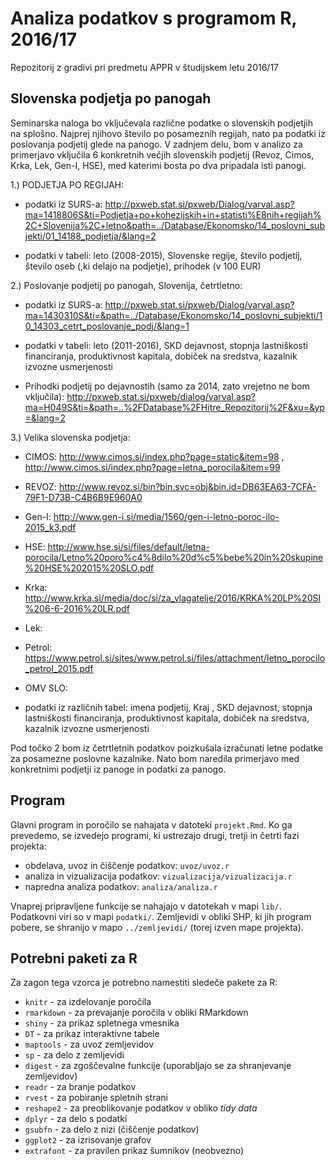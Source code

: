 # Analiza podatkov s programom R, 2016/17

Repozitorij z gradivi pri predmetu APPR v študijskem letu 2016/17

## Slovenska podjetja po panogah

Seminarska naloga bo vključevala različne podatke o slovenskih podjetjih na splošno. Najprej njihovo število po posameznih regijah, nato pa podatki iz poslovanja podjetij glede na panogo.
V zadnjem delu, bom v analizo za primerjavo vključila 6 konkretnih večjih slovenskih podjetij (Revoz, Cimos, Krka, Lek, Gen-I, HSE), med katerimi bosta po dva pripadala isti panogi.

1.) PODJETJA PO REGIJAH:

* podatki iz SURS-a: http://pxweb.stat.si/pxweb/Dialog/varval.asp?ma=1418806S&ti=Podjetja+po+kohezijskih+in+statisti%E8nih+regijah%2C+Slovenija%2C+letno&path=../Database/Ekonomsko/14_poslovni_subjekti/01_14188_podjetja/&lang=2

* podatki v tabeli: leto (2008-2015), Slovenske regije, število podjetij, število oseb (,ki delajo na podjetje), prihodek (v 100 EUR)


2.)	Poslovanje podjetij po panogah, Slovenija, četrtletno:

* podatki iz SURS-a: http://pxweb.stat.si/pxweb/Dialog/varval.asp?ma=1430310S&ti=&path=../Database/Ekonomsko/14_poslovni_subjekti/10_14303_cetrt_poslovanje_podj/&lang=1

* podatki v tabeli: leto (2011-2016), SKD dejavnost, stopnja lastniškosti financiranja, produktivnost kapitala, dobiček na sredstva, kazalnik izvozne usmerjenosti



*	Prihodki podjetij po dejavnostih (samo za 2014, zato vrejetno ne bom vključila): http://pxweb.stat.si/pxweb/dialog/varval.asp?ma=H049S&ti=&path=..%2FDatabase%2FHitre_Repozitorij%2F&xu=&yp=&lang=2

3.) Velika slovenska podjetja:

* CIMOS: http://www.cimos.si/index.php?page=static&item=98 , http://www.cimos.si/index.php?page=letna_porocila&item=99

* REVOZ: http://www.revoz.si/bin?bin.svc=obj&bin.id=DB63EA63-7CFA-79F1-D73B-C4B6B9E960A0

* Gen-I: http://www.gen-i.si/media/1560/gen-i-letno-poroc-ilo-2015_k3.pdf

* HSE: http://www.hse.si/si/files/default/letna-porocila/Letno%20poro%c4%8dilo%20d%c5%bebe%20in%20skupine%20HSE%202015%20SLO.pdf

* Krka:  http://www.krka.si/media/doc/si/za_vlagatelje/2016/KRKA%20LP%20SI%206-6-2016%20LR.pdf

* Lek:

* Petrol: https://www.petrol.si/sites/www.petrol.si/files/attachment/letno_porocilo_petrol_2015.pdf

* OMV SLO:

* podatki iz različnih tabel: imena podjetij, Kraj , SKD dejavnost, stopnja lastniškosti financiranja, produktivnost kapitala, dobiček na sredstva, kazalnik izvozne usmerjenosti

Pod točko 2 bom iz četrtletnih podatkov poizkušala izračunati letne podatke za posamezne poslovne kazalnike. Nato bom naredila primerjavo med konkretnimi podjetji iz panoge in podatki za panogo.



## Program

Glavni program in poročilo se nahajata v datoteki `projekt.Rmd`. Ko ga prevedemo,
se izvedejo programi, ki ustrezajo drugi, tretji in četrti fazi projekta:

* obdelava, uvoz in čiščenje podatkov: `uvoz/uvoz.r`
* analiza in vizualizacija podatkov: `vizualizacija/vizualizacija.r`
* napredna analiza podatkov: `analiza/analiza.r`

Vnaprej pripravljene funkcije se nahajajo v datotekah v mapi `lib/`. Podatkovni
viri so v mapi `podatki/`. Zemljevidi v obliki SHP, ki jih program pobere, se
shranijo v mapo `../zemljevidi/` (torej izven mape projekta).

## Potrebni paketi za R

Za zagon tega vzorca je potrebno namestiti sledeče pakete za R:

* `knitr` - za izdelovanje poročila
* `rmarkdown` - za prevajanje poročila v obliki RMarkdown
* `shiny` - za prikaz spletnega vmesnika
* `DT` - za prikaz interaktivne tabele
* `maptools` - za uvoz zemljevidov
* `sp` - za delo z zemljevidi
* `digest` - za zgoščevalne funkcije (uporabljajo se za shranjevanje zemljevidov)
* `readr` - za branje podatkov
* `rvest` - za pobiranje spletnih strani
* `reshape2` - za preoblikovanje podatkov v obliko *tidy data*
* `dplyr` - za delo s podatki
* `gsubfn` - za delo z nizi (čiščenje podatkov)
* `ggplot2` - za izrisovanje grafov
* `extrafont` - za pravilen prikaz šumnikov (neobvezno)
